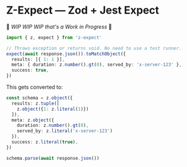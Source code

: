# Z-Expect — Zod + Jest Expect

🎵 _WIP WIP WIP that's a Work in Progress_ 🎵

```ts
import { z, expect } from 'z-expect'

// Throws exception or returns void. No need to use a test runner.
expect(await response.json()).toMatchObject({
  results: [{ 1: 1 }],
  meta: { duration: z.number().gt(0), served_by: 'x-server-123' },
  success: true,
})
```

This gets converted to:

```ts
const schema = z.object({
  results: z.tuple([
    z.object({1: z.literal(1)})
  ]),
  meta: z.object({
    duration: z.number().gt(0),
    served_by: z.literal('x-server-123')
  }),
  success: z.literal(true),
})

schema.parse(await response.json())
```
